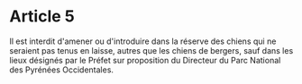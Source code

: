 # Article 5

Il est interdit d'amener ou d'introduire dans la réserve des chiens qui ne seraient pas tenus en laisse, autres que les chiens de bergers, sauf dans les lieux désignés par le Préfet sur proposition du Directeur du Parc National des Pyrénées Occidentales.
